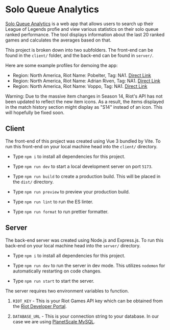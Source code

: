 # Solo Queue Analytics


[Solo Queue Analytics](https://solo-queue-analytics.netlify.app/) is a web app that allows users to search up their League of Legends profie and view various statistics on their solo queue ranked performance. The tool displays information about the last 20 ranked games and calculates the averages based on that.

This project is broken down into two subfolders. The front-end can be found in the `client/` folder, and the back-end can be found in `server/`.

Here are some example profiles for demoing the app:

- Region: North America, Riot Name: Pobelter, Tag: NA1. [Direct Link](https://solo-queue-analytics.netlify.app/summoner/NA1/Pobelter/NA1)
- Region: North America, Riot Name: Adrian Riven, Tag: NA1. [Direct Link](https://solo-queue-analytics.netlify.app/summoner/NA1/Adrian%20Riven/NA1)
- Region: North America, Riot Name: Voppo, Tag: NA1. [Direct Link](https://solo-queue-analytics.netlify.app/summoner/NA1/Voppo/NA1)


Warning: Due to the massive item changes in Season 14, Riot's API has not been updated to reflect the new item icons. As a result, the items displayed in the match history section might display as "S14" instead of an icon. This will hopefully be fixed soon.

## Client


The front-end of this project was created using Vue 3 bundled by Vite. To run this front-end on your local machine head into the `client/` directory. 


- Type `npm i` to install all dependencies for this project.

- Type `npm run dev` to start a local development server on port `5173`.

- Type `npm run build` to create a production build. This will be placed in the `dist/` directory.

- Type `npm run preview` to preview your production build.

- Type `npm run lint` to run the ES linter.

- Type `npm run format` to run prettier formatter.



## Server


The back-end server was created using Node.js and Express.js. To run this back-end on your local machine head into the `server/` directory. 


- Type `npm i` to install all dependencies for this project.

- Type `npm run dev` to run the server in dev mode. This utilizes `nodemon` for automatically restarting on code changes.

- Type `npm run start` to start the server.


The server requires two environment variables to function.


1. `RIOT_KEY` - This is your Riot Games API key which can be obtained from the [Riot Developer Portal](https://developer.riotgames.com/apis).

2. `DATABASE_URL` - This is your connection string to your database. In our case we are using [PlanetScale MySQL](https://planetscale.com/).